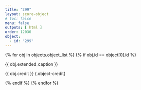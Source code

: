 ```yaml
---
title: "299"
layout: score-object
# toc: false
menu: false
outputs: [ html ]
order: 12030
object:
  - id: "299"
---
```


{% for obj in objects.object_list %}
{% if obj.id == object[0].id %}

{{ obj.extended_caption }}

{{ obj.credit }} {.object-credit}

{% endif %}
{% endfor %}
